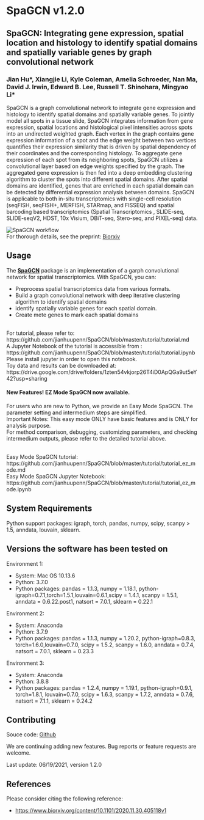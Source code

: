 # SpaGCN  v1.2.0

## SpaGCN: Integrating gene expression, spatial location and histology to identify spatial domains and spatially variable genes by graph convolutional network


### Jian Hu*, Xiangjie Li, Kyle Coleman, Amelia Schroeder, Nan Ma, David J. Irwin, Edward B. Lee, Russell T. Shinohara, Mingyao Li*

SpaGCN is a graph convolutional network to integrate gene expression and histology to identify spatial domains and spatially variable genes. To jointly model all spots in a tissue slide, SpaGCN integrates information from gene expression, spatial locations and histological pixel intensities across spots into an undirected weighted graph. Each vertex in the graph contains gene expression information of a spot and the edge weight between two vertices quantifies their expression similarity that is driven by spatial dependency of their coordinates and the corresponding histology. To aggregate gene expression of each spot from its neighboring spots, SpaGCN utilizes a convolutional layer based on edge weights specified by the graph. The aggregated gene expression is then fed into a deep embedding clustering algorithm to cluster the spots into different spatial domains. After spatial domains are identified, genes that are enriched in each spatial domain can be detected by differential expression analysis between domains. SpaGCN is applicable to both in-situ transcriptomics with single-cell resolution (seqFISH, seqFISH+, MERFISH, STARmap, and FISSEQ) and spatial barcoding based transcriptomics (Spatial Transcriptomics , SLIDE-seq, SLIDE-seqV2, HDST, 10x Visium, DBiT-seq, Stero-seq, and PIXEL-seq) data. 

![SpaGCN workflow](docs/asserts/images/workflow.jpg)
<br>
For thorough details, see the preprint: [Biorxiv](https://www.biorxiv.org/content/10.1101/2020.11.30.405118v1)
<br>

## Usage

The [**SpaGCN**](https://github.com/jianhuupenn/SpaGCN) package is an implementation of a garph convolutional network for spatial transcriptomics. With SpaGCN, you can:

- Preprocess spatial transcriptomics data from various formats.
- Build a graph convolutional network with deep iterative clustering algorithm to identify spatial domains
- identify spatially variable genes for each spatial domain.
- Create mete genes to mark each spatial domains

<br>
For tutorial, please refer to: https://github.com/jianhuupenn/SpaGCN/blob/master/tutorial/tutorial.md
<br>
A Jupyter Notebook of the tutorial is accessible from : https://github.com/jianhuupenn/SpaGCN/blob/master/tutorial/tutorial.ipynb
<br>
Please install jupyter in order to open this notebook.
<br>
Toy data and results can be downloaded at: https://drive.google.com/drive/folders/1zten54vkjorp26T4iD0ApQGa9ut5eY42?usp=sharing

#### New Features! EZ Mode SpaGCN now available.
For users who are new to Python, we provide an Easy Mode SpaGCN. The parameter setting and intermedium steps are simplified.
<br>
Important Notes: This easy mode ONLY have basic features and is ONLY for analysis purpose.
<br>
For method comparison, debugging, customizing parameters, and checking intermedium outputs, please refer to the detailed tutorial above.

<br>
Easy Mode SpaGCN tutorial: https://github.com/jianhuupenn/SpaGCN/blob/master/tutorial/tutorial_ez_mode.md
<br>
Easy Mode SpaGCN Jupyter Notebook: https://github.com/jianhuupenn/SpaGCN/blob/master/tutorial/tutorial_ez_mode.ipynb
<br>

## System Requirements
Python support packages: igraph, torch, pandas, numpy, scipy, scanpy > 1.5, anndata, louvain, sklearn.

## Versions the software has been tested on
Environment 1:
- System: Mac OS 10.13.6
- Python: 3.7.0
- Python packages: pandas = 1.1.3, numpy = 1.18.1, python-igraph=0.7.1,torch=1.5.1,louvain=0.6.1,scipy = 1.4.1, scanpy = 1.5.1, anndata = 0.6.22.post1, natsort = 7.0.1, sklearn = 0.22.1

Environment 2:
- System: Anaconda
- Python: 3.7.9
- Python packages: pandas = 1.1.3, numpy = 1.20.2, python-igraph=0.8.3, torch=1.6.0,louvain=0.7.0, scipy = 1.5.2, scanpy = 1.6.0, anndata = 0.7.4, natsort = 7.0.1, sklearn = 0.23.3

Environment 3:
- System: Anaconda
- Python: 3.8.8
- Python packages: pandas = 1.2.4, numpy = 1.19.1, python-igraph=0.9.1, torch=1.8.1, louvain=0.7.0, scipy = 1.6.3, scanpy = 1.7.2, anndata = 0.7.6, natsort = 7.1.1, sklearn = 0.24.2


## Contributing

Souce code: [Github](https://github.com/jianhuupenn/SpaGCN)  

We are continuing adding new features. Bug reports or feature requests are welcome. 

Last update: 06/19/2021, version 1.2.0



## References

Please consider citing the following reference:

- https://www.biorxiv.org/content/10.1101/2020.11.30.405118v1

<br>
